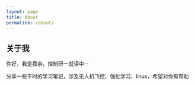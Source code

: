 ```yaml
---
layout: page
title: About
permalink: /about/
---
```


## 关于我
你好，我是嘉余。控制研一就读中···

分享一些平时的学习笔记，涉及无人机飞控、强化学习、linux，希望对你有帮助